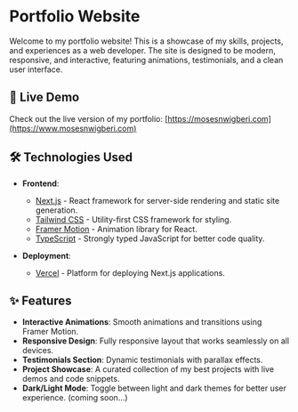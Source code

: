 # Portfolio Website

Welcome to my portfolio website! This is a showcase of my skills, projects, and experiences as a web developer. The site is designed to be modern, responsive, and interactive, featuring animations, testimonials, and a clean user interface.

## 🚀 Live Demo

Check out the live version of my portfolio: [https://mosesnwigberi.com](https://www.mosesnwigberi.com)

## 🛠️ Technologies Used

- **Frontend**:

  - [Next.js](https://nextjs.org/) - React framework for server-side rendering and static site generation.
  - [Tailwind CSS](https://tailwindcss.com/) - Utility-first CSS framework for styling.
  - [Framer Motion](https://www.framer.com/motion/) - Animation library for React.
  - [TypeScript](https://www.typescriptlang.org/) - Strongly typed JavaScript for better code quality.

- **Deployment**:
  - [Vercel](https://vercel.com/) - Platform for deploying Next.js applications.

## ✨ Features

- **Interactive Animations**: Smooth animations and transitions using Framer Motion.
- **Responsive Design**: Fully responsive layout that works seamlessly on all devices.
- **Testimonials Section**: Dynamic testimonials with parallax effects.
- **Project Showcase**: A curated collection of my best projects with live demos and code snippets.
- **Dark/Light Mode**: Toggle between light and dark themes for better user experience. (coming soon...)

<!-- ## 🖼️ Screenshots

![Home Page](/screenshots/home.png)
![Projects Page](/screenshots/projects.png)
![Testimonials Section](/screenshots/testimonials.png) -->
